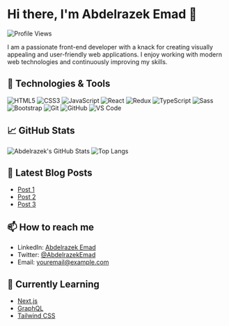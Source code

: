 # Hi there, I'm Abdelrazek Emad 👋

![Profile Views](https://komarev.com/ghpvc/?username=AbdelrazekEmad&color=blueviolet)

I am a passionate front-end developer with a knack for creating visually appealing and user-friendly web applications. I enjoy working with modern web technologies and continuously improving my skills.

## 🔧 Technologies & Tools

![HTML5](https://img.shields.io/badge/HTML5-E34F26?style=for-the-badge&logo=html5&logoColor=white)
![CSS3](https://img.shields.io/badge/CSS3-1572B6?style=for-the-badge&logo=css3&logoColor=white)
![JavaScript](https://img.shields.io/badge/JavaScript-F7DF1E?style=for-the-badge&logo=javascript&logoColor=black)
![React](https://img.shields.io/badge/React-61DAFB?style=for-the-badge&logo=react&logoColor=black)
![Redux](https://img.shields.io/badge/Redux-764ABC?style=for-the-badge&logo=redux&logoColor=white)
![TypeScript](https://img.shields.io/badge/TypeScript-3178C6?style=for-the-badge&logo=typescript&logoColor=white)
![Sass](https://img.shields.io/badge/Sass-CC6699?style=for-the-badge&logo=sass&logoColor=white)
![Bootstrap](https://img.shields.io/badge/Bootstrap-563D7C?style=for-the-badge&logo=bootstrap&logoColor=white)
![Git](https://img.shields.io/badge/Git-F05032?style=for-the-badge&logo=git&logoColor=white)
![GitHub](https://img.shields.io/badge/GitHub-181717?style=for-the-badge&logo=github&logoColor=white)
![VS Code](https://img.shields.io/badge/VS_Code-007ACC?style=for-the-badge&logo=visual-studio-code&logoColor=white)

## 📈 GitHub Stats

![Abdelrazek's GitHub Stats](https://github-readme-stats.vercel.app/api?username=AbdelrazekEmad&show_icons=true&theme=radical)
![Top Langs](https://github-readme-stats.vercel.app/api/top-langs/?username=AbdelrazekEmad&layout=compact&theme=radical)

## 📝 Latest Blog Posts

<!-- BLOG-POST-LIST:START -->
- [Post 1](https://yourblog.com/post1)
- [Post 2](https://yourblog.com/post2)
- [Post 3](https://yourblog.com/post3)
<!-- BLOG-POST-LIST:END -->

## 📫 How to reach me

- LinkedIn: [Abdelrazek Emad](https://www.linkedin.com/in/AbdelrazekEmad)
- Twitter: [@AbdelrazekEmad](https://twitter.com/AbdelrazekEmad)
- Email: [youremail@example.com](mailto:youremail@example.com)

## 🌱 Currently Learning

- [Next.js](https://nextjs.org/)
- [GraphQL](https://graphql.org/)
- [Tailwind CSS](https://tailwindcss.com/)



<!--
**AbdelrazekEmad/AbdelrazekEmad** is a ✨ _special_ ✨ repository because its `README.md` (this file) appears on your GitHub profile.

Here are some ideas to get you started:

- 🔭 I’m currently working on ...
- 🌱 I’m currently learning ...
- 👯 I’m looking to collaborate on ...
- 🤔 I’m looking for help with ...
- 💬 Ask me about ...
- 📫 How to reach me: ...
- 😄 Pronouns: ...
- ⚡ Fun fact: ...
-->
